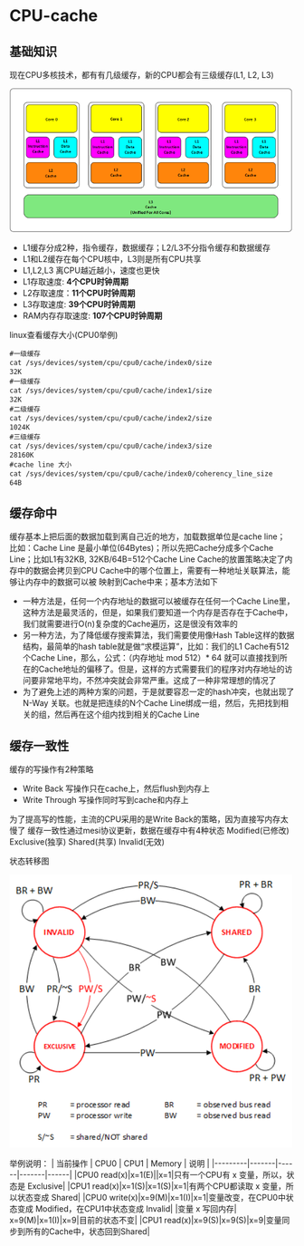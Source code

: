 # CPU-cache
## 基础知识
现在CPU多核技术，都有有几级缓存，新的CPU都会有三级缓存(L1, L2, L3)

<img src="https://github.com/lys861205/CPU-cache/blob/master/cache.architecture.png" width="500" heigth="400">

* L1缓存分成2种，指令缓存，数据缓存；L2/L3不分指令缓存和数据缓存
* L1和L2缓存在每个CPU核中，L3则是所有CPU共享
* L1,L2,L3 离CPU越近越小，速度也更快
* L1存取速度: **4个CPU时钟周期**
* L2存取速度：**11个CPU时钟周期**
* L3存取速度: **39个CPU时钟周期**
* RAM内存存取速度: **107个CPU时钟周期**

linux查看缓存大小(CPU0举例)
```
#一级缓存
cat /sys/devices/system/cpu/cpu0/cache/index0/size
32K
#一级缓存
cat /sys/devices/system/cpu/cpu0/cache/index1/size
32K
#二级缓存
cat /sys/devices/system/cpu/cpu0/cache/index2/size
1024K
#三级缓存
cat /sys/devices/system/cpu/cpu0/cache/index3/size
28160K
#cache line 大小
cat /sys/devices/system/cpu/cpu0/cache/index0/coherency_line_size
64B
```
## 缓存命中
缓存基本上把后面的数据加载到离自己近的地方，加载数据单位是cache line；
比如：Cache Line 是最小单位(64Bytes)；所以先把Cache分成多个Cache Line；比如L1有32KB, 32KB/64B=512个Cache Line
Cache的放置策略决定了内存中的数据会拷贝到CPU Cache中的哪个位置上，需要有一种地址关联算法，能够让内存中的数据可以被
映射到Cache中来；基本方法如下
* 一种方法是，任何一个内存地址的数据可以被缓存在任何一个Cache Line里，这种方法是最灵活的，但是，如果我们要知道一个内存是否存在于Cache中，我们就需要进行O(n)复杂度的Cache遍历，这是很没有效率的
* 另一种方法，为了降低缓存搜索算法，我们需要使用像Hash Table这样的数据结构，最简单的hash table就是做“求模运算”，比如：我们的L1 Cache有512个Cache Line，那么，公式：（内存地址 mod 512）* 64 就可以直接找到所在的Cache地址的偏移了。但是，这样的方式需要我们的程序对内存地址的访问要非常地平均，不然冲突就会非常严重。这成了一种非常理想的情况了
* 为了避免上述的两种方案的问题，于是就要容忍一定的hash冲突，也就出现了 N-Way 关联。也就是把连续的N个Cache Line绑成一组，然后，先把找到相关的组，然后再在这个组内找到相关的Cache Line

## 缓存一致性
缓存的写操作有2种策略
* Write Back     写操作只在cache上，然后flush到内存上
* Write Through  写操作同时写到cache和内存上

为了提高写的性能，主流的CPU采用的是Write Back的策略，因为直接写内存太慢了
缓存一致性通过mesi协议更新，数据在缓存中有4种状态
Modified(已修改) Exclusive(独享) Shared(共享) Invalid(无效)

状态转移图

<img src="https://github.com/lys861205/CPU-cache/blob/master/MESI.png" width="500" heigth="400">

举例说明：
| 当前操作 | CPU0 | CPU1 | Memory | 说明 |
|---------|-------|------|-------|------|
|CPU0 read(x)|x=1(E)||x=1|只有一个CPU有 x 变量，所以，状态是 Exclusive|
|CPU1 read(x)|x=1(S)|x=1(S)|x=1|有两个CPU都读取 x 变量，所以状态变成 Shared|
|CPU0 write(x)|x=9(M)|x=1(I)|x=1|变量改变，在CPU0中状态变成 Modified，在CPU1中状态变成 Invalid|
|变量 x 写回内存| x=9(M)|x=1(I)|x=9|目前的状态不变|
|CPU1 read(x)|x=9(S)|x=9(S)|x=9|变量同步到所有的Cache中，状态回到Shared|


